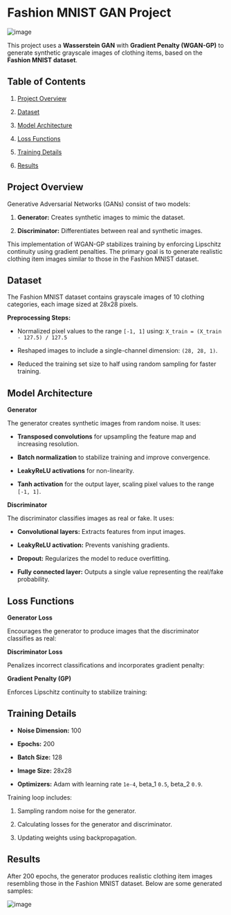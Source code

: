 # Fashion MNIST GAN Project


![image](https://github.com/user-attachments/assets/e4f245d9-2768-4b37-818b-fa96d894772b)


This project uses a **Wasserstein GAN** with **Gradient Penalty (WGAN-GP)** to generate synthetic grayscale images of clothing items, based on the **Fashion MNIST dataset**.





## Table of Contents

1. [Project Overview](https://github.com/elnemr19/Fashion-mnist-DCGAN/blob/main/README.md#project-overview)

2. [Dataset](https://github.com/elnemr19/Fashion-mnist-DCGAN/blob/main/README.md#dataset)

3. [Model Architecture](https://github.com/elnemr19/Fashion-mnist-DCGAN/blob/main/README.md#model-architecture)

4. [Loss Functions](https://github.com/elnemr19/Fashion-mnist-DCGAN/blob/main/README.md#loss-functions)

5. [Training Details](https://github.com/elnemr19/Fashion-mnist-DCGAN/blob/main/README.md#training-details)

6. [Results](https://github.com/elnemr19/Fashion-mnist-DCGAN/blob/main/README.md#results)




## Project Overview

Generative Adversarial Networks (GANs) consist of two models:

1. **Generator:** Creates synthetic images to mimic the dataset.

2. **Discriminator:** Differentiates between real and synthetic images.

This implementation of WGAN-GP stabilizes training by enforcing Lipschitz continuity using gradient penalties. The primary goal is to generate realistic clothing item images similar to those in the Fashion MNIST dataset.




## Dataset

The Fashion MNIST dataset contains grayscale images of 10 clothing categories, each image sized at 28x28 pixels.

**Preprocessing Steps:**

* Normalized pixel values to the range `[-1, 1]` using: `X_train = (X_train - 127.5) / 127.5`


* Reshaped images to include a single-channel dimension: `(28, 28, 1)`.

* Reduced the training set size to half using random sampling for faster training.




## Model Architecture


**Generator**

The generator creates synthetic images from random noise. It uses:

* **Transposed convolutions** for upsampling the feature map and increasing resolution.

* **Batch normalization** to stabilize training and improve convergence.

* **LeakyReLU activations** for non-linearity.

* **Tanh activation** for the output layer, scaling pixel values to the range ` [-1, 1] `.

**Discriminator**

The discriminator classifies images as real or fake. It uses:

* **Convolutional layers:** Extracts features from input images.

* **LeakyReLU activation:** Prevents vanishing gradients.

* **Dropout:** Regularizes the model to reduce overfitting.

* **Fully connected layer:** Outputs a single value representing the real/fake probability.



## Loss Functions



**Generator Loss**

Encourages the generator to produce images that the discriminator classifies as real:


**Discriminator Loss**

Penalizes incorrect classifications and incorporates gradient penalty:


**Gradient Penalty (GP)**

Enforces Lipschitz continuity to stabilize training:



## Training Details


* **Noise Dimension:** 100

* **Epochs:** 200

* **Batch Size:** 128

* **Image Size:** 28x28

* **Optimizers:** Adam with learning rate `1e-4`, beta_1 `0.5`, beta_2 `0.9`.



Training loop includes:

1. Sampling random noise for the generator.

2. Calculating losses for the generator and discriminator.

3. Updating weights using backpropagation.

## Results

After 200 epochs, the generator produces realistic clothing item images resembling those in the Fashion MNIST dataset. Below are some generated samples:

![image](https://github.com/user-attachments/assets/f5d26dd3-eaac-4a7c-b0e3-314f4b0aebe4)










